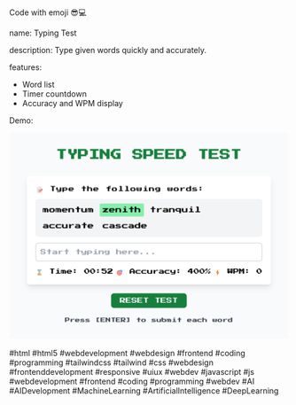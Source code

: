 Code with emoji 😎💻

name: Typing Test

description: Type given words quickly and accurately.

features:
- Word list
- Timer countdown
- Accuracy and WPM display


Demo: 

![Demo Image](demo-image.png)

#html #html5 #webdevelopment #webdesign #frontend #coding #programming #tailwindcss #tailwind #css #webdesign #frontenddevelopment #responsive #uiux #webdev #javascript #js #webdevelopment #frontend #coding #programming #webdev #AI #AIDevelopment #MachineLearning #ArtificialIntelligence #DeepLearning 



